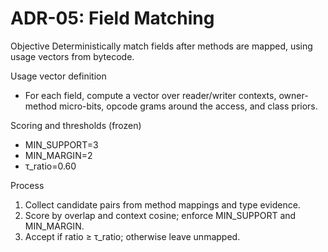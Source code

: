 <!-- AUTOGEN: BYTECODEMAPPER DOC v1 -->
# ADR-05: Field Matching

Objective
Deterministically match fields after methods are mapped, using usage vectors from bytecode.

Usage vector definition
- For each field, compute a vector over reader/writer contexts, owner-method micro-bits, opcode grams around the access, and class priors.

Scoring and thresholds (frozen)
- MIN_SUPPORT=3
- MIN_MARGIN=2
- τ_ratio=0.60

Process
1. Collect candidate pairs from method mappings and type evidence.
2. Score by overlap and context cosine; enforce MIN_SUPPORT and MIN_MARGIN.
3. Accept if ratio ≥ τ_ratio; otherwise leave unmapped.

